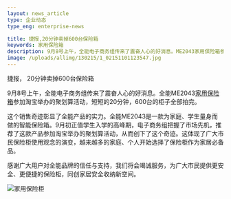 ```yaml
---
layout: news_article
type: 企业动态
type_eng: enterprise-news

title: 捷报,20分钟卖掉600台保险箱
keywords: 家用保险箱
description: 9月8号上午，全能电子商务组传来了震奋人心的好消息。ME2043家用保险箱参加淘宝举办的聚划算活动，短短的20分钟，600台的柜子全部拍完。
image: /uploads/allimg/130215/1_02151101123547.jpg
---
```

捷报， 20分钟卖掉600台保险箱

9月8号上午，全能电子商务组传来了震奋人心的好消息。全能ME2043[家用保险箱](http://www.qnnsafe.com/)参加淘宝举办的聚划算活动，短短的20分钟，600台的柜子全部拍完。

这个销售奇迹彰显了全能产品的实力。全能ME2043是一款为家庭、学生量身而做的智能保险箱。9月初正值学生入学的高峰期，电子商务组把握了市场先机，推荐了这款产品参加淘宝举办的聚划算活动，从而创下了这个奇迹。这体现了广大市民保险柜使用观念的演变，越来越多的家庭、个人开始选择了保险柜作为家居必备品。

感谢广大用户对全能品牌的信任与支持，我们将会竭诚服务，为广大市民提供更安全、更便捷的保险柜，同创家居安全收纳新空间。

![家用保险柜](http://www.qnnsafe.com/image-news/id035201.jpg)
